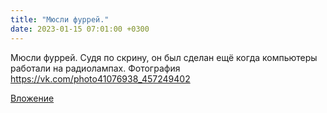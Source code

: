```yaml
---
title: "Мюсли фуррей."
date: 2023-01-15 07:01:00 +0300
---
```


Мюсли фуррей.
Судя по скрину, он был сделан ещё когда компьютеры работали на радиолампах.
Фотография
https://vk.com/photo41076938_457249402

[Вложение](https://vk.com/photo41076938_457249402)
